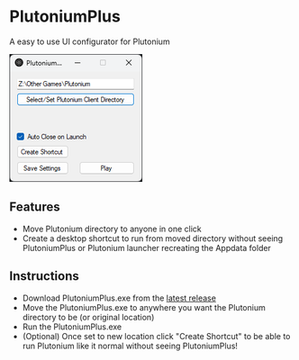 # PlutoniumPlus
A easy to use UI configurator for Plutonium

![PlutoniumPlus Screenshot](Screenshots/Screenshot-1.png)

## Features
- Move Plutonium directory to anyone in one click
- Create a desktop shortcut to run from moved directory without seeing PlutoniumPlus or Plutonium launcher recreating the Appdata folder

## Instructions
- Download PlutoniumPlus.exe from the [latest release](https://github.com/TheCodingCarson/PlutoniumPlus/releases)
- Move the PlutoniumPlus.exe to anywhere you want the Plutonium directory to be (or original location)
- Run the PlutoniumPlus.exe
- (Optional) Once set to new location click "Create Shortcut" to be able to run Plutonium like it normal without seeing PlutoniumPlus!